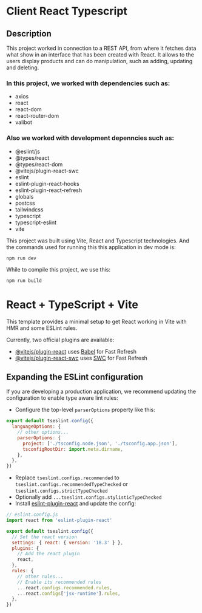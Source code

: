 # Client React Typescript
## Description

This project worked in connection to a REST API, from where it fetches data what show in an interface that has been created with React. It allows to the users display products and can do manipulation, such as adding, updating and deleting.

### In this project, we worked with dependencies such as:
* axios
* react
* react-dom
* react-router-dom
* valibot
### Also we worked with development depenncies such as:
- @eslint/js
- @types/react
- @types/react-dom
- @vitejs/plugin-react-swc
- eslint
- eslint-plugin-react-hooks
- eslint-plugin-react-refresh
- globals
- postcss
- tailwindcss
- typescript
- typescript-eslint
- vite

This project was built using Vite, React and Typescript technologies. And the commands used for running this this application in dev mode is:
```
npm run dev
```

While to compile this project, we use this:
```
npm run build
```

# React + TypeScript + Vite

This template provides a minimal setup to get React working in Vite with HMR and some ESLint rules.

Currently, two official plugins are available:

- [@vitejs/plugin-react](https://github.com/vitejs/vite-plugin-react/blob/main/packages/plugin-react/README.md) uses [Babel](https://babeljs.io/) for Fast Refresh
- [@vitejs/plugin-react-swc](https://github.com/vitejs/vite-plugin-react-swc) uses [SWC](https://swc.rs/) for Fast Refresh

## Expanding the ESLint configuration

If you are developing a production application, we recommend updating the configuration to enable type aware lint rules:

- Configure the top-level `parserOptions` property like this:

```js
export default tseslint.config({
  languageOptions: {
    // other options...
    parserOptions: {
      project: ['./tsconfig.node.json', './tsconfig.app.json'],
      tsconfigRootDir: import.meta.dirname,
    },
  },
})
```

- Replace `tseslint.configs.recommended` to `tseslint.configs.recommendedTypeChecked` or `tseslint.configs.strictTypeChecked`
- Optionally add `...tseslint.configs.stylisticTypeChecked`
- Install [eslint-plugin-react](https://github.com/jsx-eslint/eslint-plugin-react) and update the config:

```js
// eslint.config.js
import react from 'eslint-plugin-react'

export default tseslint.config({
  // Set the react version
  settings: { react: { version: '18.3' } },
  plugins: {
    // Add the react plugin
    react,
  },
  rules: {
    // other rules...
    // Enable its recommended rules
    ...react.configs.recommended.rules,
    ...react.configs['jsx-runtime'].rules,
  },
})
```
